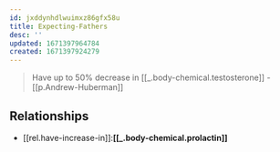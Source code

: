 ```yaml
---
id: jxddynhdlwuimxz86gfx58u
title: Expecting-Fathers
desc: ''
updated: 1671397964784
created: 1671397924279
---
```


> Have up to 50% decrease in [[_.body-chemical.testosterone]] - [[p.Andrew-Huberman]]

## Relationships
- [[rel.have-increase-in]]:**[[_.body-chemical.prolactin]]**
